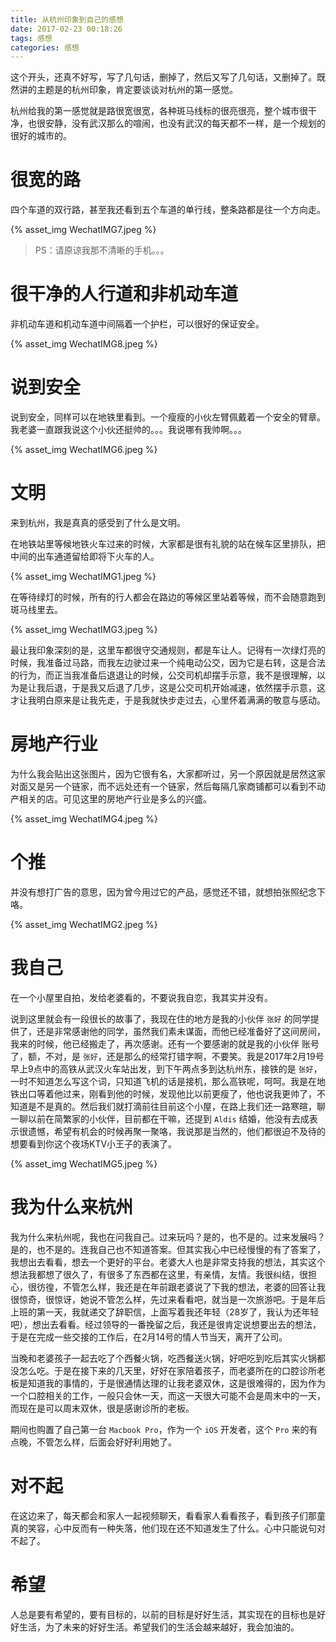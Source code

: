 ```yaml
---
title: 从杭州印象到自己的感想
date: 2017-02-23 00:18:26
tags: 感想
categories: 感想
---
```


这个开头，还真不好写，写了几句话，删掉了，然后又写了几句话，又删掉了。既然讲的主题是的杭州印象，肯定要谈谈对杭州的第一感觉。

杭州给我的第一感觉就是路很宽很宽，各种斑马线标的很亮很亮，整个城市很干净，也很安静，没有武汉那么的喧闹，也没有武汉的每天都不一样，是一个规划的很好的城市的。

<!--more-->
 
# 很宽的路
四个车道的双行路，甚至我还看到五个车道的单行线，整条路都是往一个方向走。

{% asset_img WechatIMG7.jpeg %}


> PS：请原谅我那不清晰的手机。。。


# 很干净的人行道和非机动车道
非机动车道和机动车道中间隔着一个护栏，可以很好的保证安全。

{% asset_img WechatIMG8.jpeg %}



# 说到安全
说到安全，同样可以在地铁里看到。一个瘦瘦的小伙左臂佩戴着一个安全的臂章。我老婆一直跟我说这个小伙还挺帅的。。。我说哪有我帅啊。。。



{% asset_img WechatIMG6.jpeg %}


# 文明
来到杭州，我是真真的感受到了什么是文明。

在地铁站里等候地铁火车过来的时候，大家都是很有礼貌的站在候车区里排队，把中间的出车通道留给即将下火车的人。


{% asset_img WechatIMG1.jpeg %}

在等待绿灯的时候，所有的行人都会在路边的等候区里站着等候，而不会随意跑到斑马线里去。


{% asset_img WechatIMG3.jpeg %}


最让我印象深刻的是，这里车都很守交通规则，都是车让人。记得有一次绿灯亮的时候，我准备过马路，而我左边驶过来一个纯电动公交，因为它是右转，这是合法的行为，而正当我准备后退退让的时候，公交司机却摆手示意，我不是很理解，以为是让我后退，于是我又后退了几步，这是公交司机开始减速，依然摆手示意，这才让我明白原来是让我先走，于是我就快步走过去，心里怀着满满的敬意与感动。


# 房地产行业
为什么我会贴出这张图片，因为它很有名，大家都听过，另一个原因就是居然这家对面又是另一个链家，而不远处还有一个链家，然后每隔几家商铺都可以看到不动产相关的店。可见这里的房地产行业是多么的兴盛。


{% asset_img WechatIMG4.jpeg %}

# 个推
并没有想打广告的意思，因为曾今用过它的产品，感觉还不错，就想拍张照纪念下咯。


{% asset_img WechatIMG2.jpeg %}


# 我自己
在一个小屋里自拍，发给老婆看的，不要说我自恋，我其实并没有。

说到这里就会有一段很长的故事了，我现在住的地方是我的小伙伴 `张好` 的同学提供了，还是非常感谢他的同学，虽然我们素未谋面，而他已经准备好了这间房间，我来的时候，他已经搬走了，再次感谢。还有一个要感谢的就是我的小伙伴 账号了，额，不对，是 `张好`，还是那么的经常打错字啊，不要笑。我是2017年2月19号早上9点中的高铁从武汉火车站出发，到下午两点多到达杭州东，接铁的是 `张好`，一时不知道怎么写这个词，只知道飞机的话是接机，那么高铁呢，呵呵。我是在地铁出口等着他过来，刚看到他的时候，发现他比以前更瘦了，他也说我更帅了，不知道是不是真的。然后我们就打滴前往目前这个小屋，在路上我们还一路寒暄，聊一聊以前在简繁家的小伙伴，目前都在干嘛，还提到 `Aldis` 结婚，他没有去成表示很遗憾，希望有机会的时候再聚一聚咯，我说那是当然的，他们都很迫不及待的想要看到你这个夜场KTV小王子的表演了。

{% asset_img WechatIMG5.jpeg %}


# 我为什么来杭州
我为什么来杭州呢，我也在问我自己。过来玩吗？是的，也不是的。过来发展吗？是的，也不是的。连我自己也不知道答案。但其实我心中已经慢慢的有了答案了，我想出去看看，想去一个更好的平台。老婆大人也是非常支持我的想法，其实这个想法我都想了很久了，有很多了东西都在这里，有亲情，友情。我很纠结，很担心，很彷徨，不管怎么样，我还是在年前跟老婆说了下我的想法，老婆的回答让我很惊奇，很惊讶，她说不管怎么样，先过来看看吧，就当是一次旅游吧。于是年后上班的第一天，我就递交了辞职信，上面写着我还年轻（28岁了，我认为还年轻吧），想出去看看。经过领导的一番挽留之后，我还是很肯定说想要出去的想法，于是在完成一些交接的工作后，在2月14号的情人节当天，离开了公司。

当晚和老婆孩子一起去吃了个西餐火锅，吃西餐送火锅，好吧吃到吃后其实火锅都没怎么吃。于是在接下来的几天里，好好在家陪着孩子，而老婆所在的口腔诊所老板是知道我的事情的，于是很通情达理的让我老婆双休，这是很难得的，因为作为一个口腔相关的工作，一般只会休一天，而这一天很大可能不会是周末中的一天，而现在是可以周末双休，很是感谢诊所的老板。

期间也购置了自己第一台 `Macbook Pro`，作为一个 `iOS` 开发者，这个 `Pro` 来的有点晚，不管怎么样，后面会好好利用她了。



# 对不起
在这边来了，每天都会和家人一起视频聊天，看看家人看看孩子，看到孩子们那童真的笑容，心中反而有一种失落，他们现在还不知道发生了什么。心中只能说句对不起了。


# 希望
人总是要有希望的，要有目标的，以前的目标是好好生活，其实现在的目标也是好好生活，为了未来的好好生活。希望我们的生活会越来越好，我会加油的。









